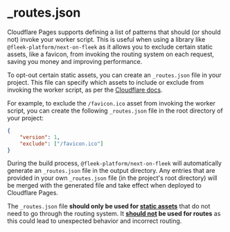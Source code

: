 # \_routes.json

Cloudflare Pages supports defining a list of patterns that should (or should not) invoke your worker script. This is useful when using a library like `@fleek-platform/next-on-fleek` as it allows you to exclude certain static assets, like a favicon, from invoking the routing system on each request, saving you money and improving performance.

To opt-out certain static assets, you can create an `_routes.json` file in your project. This file can specify which assets to include or exclude from invoking the worker script, as per the [Cloudflare docs](https://developers.cloudflare.com/pages/platform/functions/routing/#create-a-_routesjson-file).

For example, to exclude the `/favicon.ico` asset from invoking the worker script, you can create the following `_routes.json` file in the root directory of your project:

```json
{
	"version": 1,
	"exclude": ["/favicon.ico"]
}
```

During the build process, `@fleek-platform/next-on-fleek` will automatically generate an `_routes.json` file in the output directory. Any entries that are provided in your own `_routes.json` file (in the project's root directory) will be merged with the generated file and take effect when deployed to Cloudflare Pages.

The `_routes.json` file **should only be used for <u>static assets</u>** that do not need to go through the routing system. It **<u>should not</u> be used for routes** as this could lead to unexpected behavior and incorrect routing.
